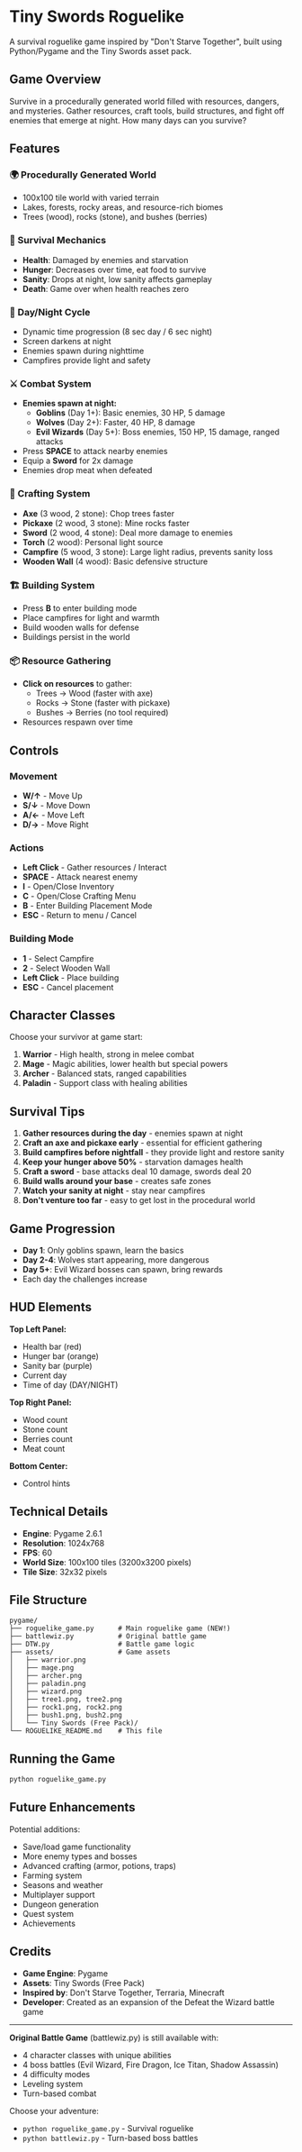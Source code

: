 # Tiny Swords Roguelike

A survival roguelike game inspired by "Don't Starve Together", built using Python/Pygame and the Tiny Swords asset pack.

## Game Overview

Survive in a procedurally generated world filled with resources, dangers, and mysteries. Gather resources, craft tools, build structures, and fight off enemies that emerge at night. How many days can you survive?

## Features

### 🌍 Procedurally Generated World
- 100x100 tile world with varied terrain
- Lakes, forests, rocky areas, and resource-rich biomes
- Trees (wood), rocks (stone), and bushes (berries)

### 👤 Survival Mechanics
- **Health**: Damaged by enemies and starvation
- **Hunger**: Decreases over time, eat food to survive
- **Sanity**: Drops at night, low sanity affects gameplay
- **Death**: Game over when health reaches zero

### 🌙 Day/Night Cycle
- Dynamic time progression (8 sec day / 6 sec night)
- Screen darkens at night
- Enemies spawn during nighttime
- Campfires provide light and safety

### ⚔️ Combat System
- **Enemies spawn at night:**
  - **Goblins** (Day 1+): Basic enemies, 30 HP, 5 damage
  - **Wolves** (Day 2+): Faster, 40 HP, 8 damage
  - **Evil Wizards** (Day 5+): Boss enemies, 150 HP, 15 damage, ranged attacks
- Press **SPACE** to attack nearby enemies
- Equip a **Sword** for 2x damage
- Enemies drop meat when defeated

### 🔨 Crafting System
- **Axe** (3 wood, 2 stone): Chop trees faster
- **Pickaxe** (2 wood, 3 stone): Mine rocks faster
- **Sword** (2 wood, 4 stone): Deal more damage to enemies
- **Torch** (2 wood): Personal light source
- **Campfire** (5 wood, 3 stone): Large light radius, prevents sanity loss
- **Wooden Wall** (4 wood): Basic defensive structure

### 🏗️ Building System
- Press **B** to enter building mode
- Place campfires for light and warmth
- Build wooden walls for defense
- Buildings persist in the world

### 📦 Resource Gathering
- **Click on resources** to gather:
  - Trees → Wood (faster with axe)
  - Rocks → Stone (faster with pickaxe)
  - Bushes → Berries (no tool required)
- Resources respawn over time

## Controls

### Movement
- **W/↑** - Move Up
- **S/↓** - Move Down
- **A/←** - Move Left
- **D/→** - Move Right

### Actions
- **Left Click** - Gather resources / Interact
- **SPACE** - Attack nearest enemy
- **I** - Open/Close Inventory
- **C** - Open/Close Crafting Menu
- **B** - Enter Building Placement Mode
- **ESC** - Return to menu / Cancel

### Building Mode
- **1** - Select Campfire
- **2** - Select Wooden Wall
- **Left Click** - Place building
- **ESC** - Cancel placement

## Character Classes

Choose your survivor at game start:

1. **Warrior** - High health, strong in melee combat
2. **Mage** - Magic abilities, lower health but special powers
3. **Archer** - Balanced stats, ranged capabilities
4. **Paladin** - Support class with healing abilities

## Survival Tips

1. **Gather resources during the day** - enemies spawn at night
2. **Craft an axe and pickaxe early** - essential for efficient gathering
3. **Build campfires before nightfall** - they provide light and restore sanity
4. **Keep your hunger above 50%** - starvation damages health
5. **Craft a sword** - base attacks deal 10 damage, swords deal 20
6. **Build walls around your base** - creates safe zones
7. **Watch your sanity at night** - stay near campfires
8. **Don't venture too far** - easy to get lost in the procedural world

## Game Progression

- **Day 1**: Only goblins spawn, learn the basics
- **Day 2-4**: Wolves start appearing, more dangerous
- **Day 5+**: Evil Wizard bosses can spawn, bring rewards
- Each day the challenges increase

## HUD Elements

**Top Left Panel:**
- Health bar (red)
- Hunger bar (orange)
- Sanity bar (purple)
- Current day
- Time of day (DAY/NIGHT)

**Top Right Panel:**
- Wood count
- Stone count
- Berries count
- Meat count

**Bottom Center:**
- Control hints

## Technical Details

- **Engine**: Pygame 2.6.1
- **Resolution**: 1024x768
- **FPS**: 60
- **World Size**: 100x100 tiles (3200x3200 pixels)
- **Tile Size**: 32x32 pixels

## File Structure

```
pygame/
├── roguelike_game.py      # Main roguelike game (NEW!)
├── battlewiz.py           # Original battle game
├── DTW.py                 # Battle game logic
├── assets/                # Game assets
│   ├── warrior.png
│   ├── mage.png
│   ├── archer.png
│   ├── paladin.png
│   ├── wizard.png
│   ├── tree1.png, tree2.png
│   ├── rock1.png, rock2.png
│   ├── bush1.png, bush2.png
│   └── Tiny Swords (Free Pack)/
└── ROGUELIKE_README.md    # This file
```

## Running the Game

```bash
python roguelike_game.py
```

## Future Enhancements

Potential additions:
- Save/load game functionality
- More enemy types and bosses
- Advanced crafting (armor, potions, traps)
- Farming system
- Seasons and weather
- Multiplayer support
- Dungeon generation
- Quest system
- Achievements

## Credits

- **Game Engine**: Pygame
- **Assets**: Tiny Swords (Free Pack)
- **Inspired by**: Don't Starve Together, Terraria, Minecraft
- **Developer**: Created as an expansion of the Defeat the Wizard battle game

---

**Original Battle Game** (battlewiz.py) is still available with:
- 4 character classes with unique abilities
- 4 boss battles (Evil Wizard, Fire Dragon, Ice Titan, Shadow Assassin)
- 4 difficulty modes
- Leveling system
- Turn-based combat

Choose your adventure:
- `python roguelike_game.py` - Survival roguelike
- `python battlewiz.py` - Turn-based boss battles
